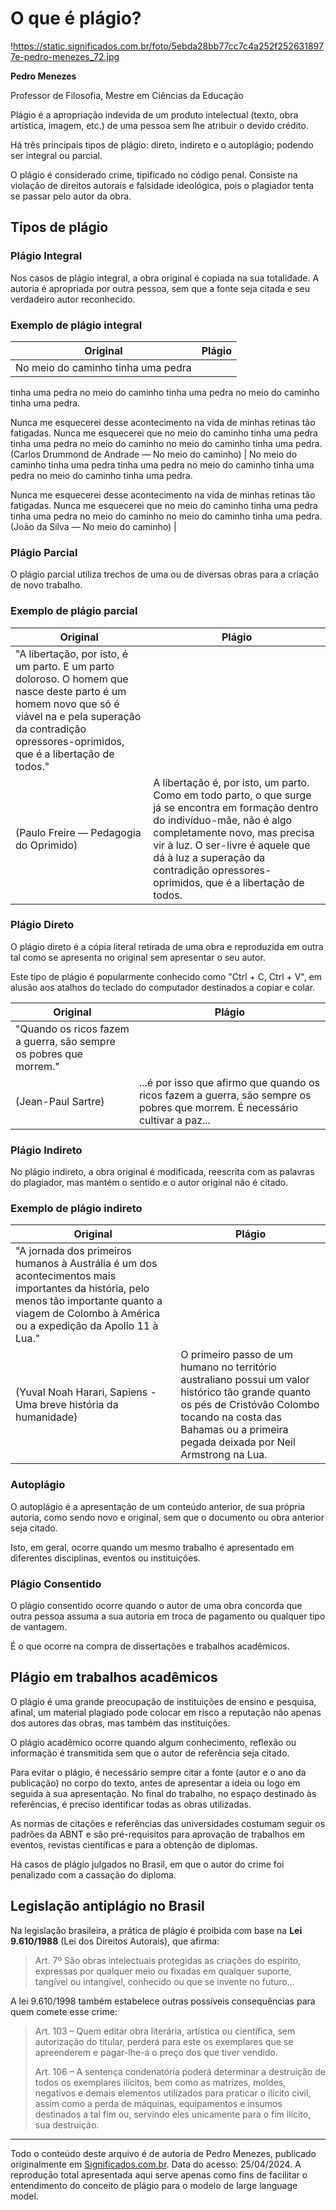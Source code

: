 # **O que é plágio?**

!https://static.significados.com.br/foto/5ebda28bb77cc7c4a252f2526318977e-pedro-menezes_72.jpg

**Pedro Menezes**

Professor de Filosofia, Mestre em Ciências da Educação

Plágio é a apropriação indevida de um produto intelectual (texto, obra artística, imagem, etc.) de uma pessoa sem lhe atribuir o devido crédito.

Há três principais tipos de plágio: direto, indireto e o autoplágio; podendo ser integral ou parcial.

O plágio é considerado crime, tipificado no código penal. Consiste na violação de direitos autorais e falsidade ideológica, pois o plagiador tenta se passar pelo autor da obra.

## **Tipos de plágio**

### **Plágio Integral**

Nos casos de plágio integral, a obra original é copiada na sua totalidade. A autoria é apropriada por outra pessoa, sem que a fonte seja citada e seu verdadeiro autor reconhecido.

### **Exemplo de plágio integral**

| Original | Plágio |
| --- | --- |
| No meio do caminho tinha uma pedra
tinha uma pedra no meio do caminho
tinha uma pedra
no meio do caminho tinha uma pedra.

Nunca me esquecerei desse acontecimento
na vida de minhas retinas tão fatigadas.
Nunca me esquecerei que no meio do caminho
tinha uma pedra
tinha uma pedra no meio do caminho
no meio do caminho tinha uma pedra.
(Carlos Drummond de Andrade — No meio do caminho) | No meio do caminho tinha uma pedra
tinha uma pedra no meio do caminho
tinha uma pedra
no meio do caminho tinha uma pedra.

Nunca me esquecerei desse acontecimento
na vida de minhas retinas tão fatigadas.
Nunca me esquecerei que no meio do caminho
tinha uma pedra
tinha uma pedra no meio do caminho
no meio do caminho tinha uma pedra.
(João da Silva — No meio do caminho) |

### **Plágio Parcial**

O plágio parcial utiliza trechos de uma ou de diversas obras para a criação de novo trabalho.

### **Exemplo de plágio parcial**

| Original | Plágio |
| --- | --- |
| "A libertação, por isto, é um parto. E um parto doloroso. O homem que nasce deste parto é um homem novo que só é viável na e pela superação da contradição opressores-oprimidos, que é a libertação de todos."
(Paulo Freire — Pedagogia do Oprimido) | A libertação é, por isto, um parto. Como em todo parto, o que surge já se encontra em formação dentro do indivíduo-mãe, não é algo completamente novo, mas precisa vir à luz. O ser-livre é aquele que dá à luz a superação da contradição opressores-oprimidos, que é a libertação de todos. |

### **Plágio Direto**

O plágio direto é a cópia literal retirada de uma obra e reproduzida em outra tal como se apresenta no original sem apresentar o seu autor.

Este tipo de plágio é popularmente conhecido como "Ctrl + C, Ctrl + V", em alusão aos atalhos do teclado do computador destinados a copiar e colar.

| Original | Plágio |
| --- | --- |
| "Quando os ricos fazem a guerra, são sempre os pobres que morrem."
(Jean-Paul Sartre) | ...é por isso que afirmo que quando os ricos fazem a guerra, são sempre os pobres que morrem. É necessário cultivar a paz... |

### **Plágio Indireto**

No plágio indireto, a obra original é modificada, reescrita com as palavras do plagiador, mas mantém o sentido e o autor original não é citado.

### **Exemplo de plágio indireto**

| Original | Plágio |
| --- | --- |
| "A jornada dos primeiros humanos à Austrália é um dos acontecimentos mais importantes da história, pelo menos tão importante quanto a viagem de Colombo à América ou a expedição da Apollo 11 à Lua."
(Yuval Noah Harari, Sapiens - Uma breve história da humanidade) | O primeiro passo de um humano no território australiano possui um valor histórico tão grande quanto os pés de Cristóvão Colombo tocando na costa das Bahamas ou a primeira pegada deixada por Neil Armstrong na Lua. |

### **Autoplágio**

O autoplágio é a apresentação de um conteúdo anterior, de sua própria autoria, como sendo novo e original, sem que o documento ou obra anterior seja citado.

Isto, em geral, ocorre quando um mesmo trabalho é apresentado em diferentes disciplinas, eventos ou instituições.

### **Plágio Consentido**

O plágio consentido ocorre quando o autor de uma obra concorda que outra pessoa assuma a sua autoria em troca de pagamento ou qualquer tipo de vantagem.

É o que ocorre na compra de dissertações e trabalhos acadêmicos.

## **Plágio em trabalhos acadêmicos**

O plágio é uma grande preocupação de instituições de ensino e pesquisa, afinal, um material plagiado pode colocar em risco a reputação não apenas dos autores das obras, mas também das instituições.

O plágio acadêmico ocorre quando algum conhecimento, reflexão ou informação é transmitida sem que o autor de referência seja citado.

Para evitar o plágio, é necessário sempre citar a fonte (autor e o ano da publicação) no corpo do texto, antes de apresentar a ideia ou logo em seguida à sua apresentação. No final do trabalho, no espaço destinado às referências, é preciso identificar todas as obras utilizadas.

As normas de citações e referências das universidades costumam seguir os padrões da ABNT e são pré-requisitos para aprovação de trabalhos em eventos, revistas científicas e para a obtenção de diplomas.

Há casos de plágio julgados no Brasil, em que o autor do crime foi penalizado com a cassação do diploma.

## **Legislação antiplágio no Brasil**

Na legislação brasileira, a prática de plágio é proibida com base na **Lei 9.610/1988** (Lei dos Direitos Autorais), que afirma:

> Art. 7º São obras intelectuais protegidas as criações do espírito, expressas por qualquer meio ou fixadas em qualquer suporte, tangível ou intangível, conhecido ou que se invente no futuro...
> 

A lei 9.610/1998 também estabelece outras possíveis consequências para quem comete esse crime:

> Art. 103 – Quem editar obra literária, artística ou científica, sem autorização do titular, perderá para este os exemplares que se apreenderem e pagar-lhe-á o preço dos que tiver vendido.
> 
> 
> Art. 106 – A sentença condenatória poderá determinar a destruição de todos os exemplares ilícitos, bem como as matrizes, moldes, negativos e demais elementos utilizados para praticar o ilícito civil, assim como a perda de máquinas, equipamentos e insumos destinados a tal fim ou, servindo eles unicamente para o fim ilícito, sua destruição.
>

---

Todo o conteúdo deste arquivo é de autoria de Pedro Menezes, publicado originalmente em [Significados.com.br](https://www.significados.com.br/plagio/). Data do acesso: 25/04/2024. A reprodução total apresentada aqui serve apenas como fins de facilitar o entendimento do conceito de plágio para o modelo de large language model.
